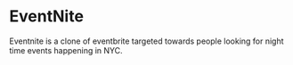 # EventNite


Eventnite is a clone of eventbrite targeted towards people looking for night time events happening in NYC. 
